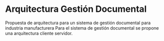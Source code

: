# Arquitectura Gestión Documental
Propuesta de arquitectura para un sistema de gestión documental para industria manufacturera
Para el sistema de gestión documental se propone una arquitectura cliente servidor.
